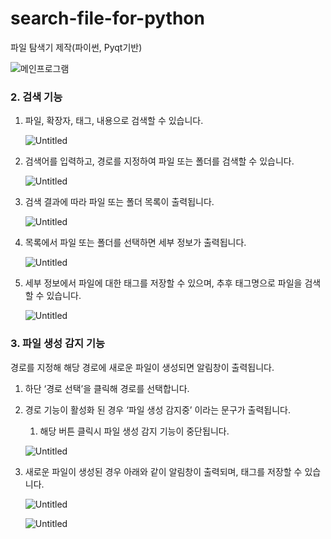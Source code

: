 # search-file-for-python
파일 탐색기 제작(파이썬, Pyqt기반)

![메인프로그램](https://prod-files-secure.s3.us-west-2.amazonaws.com/d81e357d-8778-41de-9cce-e9bca063bbfc/3d1ed9c6-cc83-4c34-9591-a574dd11ae01/Untitled.png)

### 2. 검색 기능

1. 파일, 확장자, 태그, 내용으로 검색할 수 있습니다. 
    
    ![Untitled](https://prod-files-secure.s3.us-west-2.amazonaws.com/d81e357d-8778-41de-9cce-e9bca063bbfc/216de157-68c8-478f-a451-fde5c04b5cb4/Untitled.png)
    
2. 검색어를 입력하고, 경로를 지정하여 파일 또는 폴더를 검색할 수 있습니다.
    
    ![Untitled](https://prod-files-secure.s3.us-west-2.amazonaws.com/d81e357d-8778-41de-9cce-e9bca063bbfc/2958db07-72bf-465c-a250-2fc806fd0c4b/Untitled.png)
    
3. 검색 결과에 따라 파일 또는 폴더 목록이 출력됩니다.
    
    ![Untitled](https://prod-files-secure.s3.us-west-2.amazonaws.com/d81e357d-8778-41de-9cce-e9bca063bbfc/979f2cf3-f155-483a-862c-156f1203a071/Untitled.png)
    
4. 목록에서 파일 또는 폴더를 선택하면 세부 정보가 출력됩니다.
    
    ![Untitled](https://prod-files-secure.s3.us-west-2.amazonaws.com/d81e357d-8778-41de-9cce-e9bca063bbfc/23a7e10f-f8b5-4406-84fa-d7402e43387c/Untitled.png)
    
5. 세부 정보에서 파일에 대한 태그를 저장할 수 있으며, 추후 태그명으로 파일을 검색할 수 있습니다.
    
    ![Untitled](https://prod-files-secure.s3.us-west-2.amazonaws.com/d81e357d-8778-41de-9cce-e9bca063bbfc/f00587a8-d2d3-48c1-8fc7-3af5b6721c80/Untitled.png)
    

### 3. 파일 생성 감지 기능

경로를 지정해 해당 경로에 새로운 파일이 생성되면 알림창이 출력됩니다.

1. 하단 ‘경로 선택’을 클릭해 경로를 선택합니다.
2. 경로 기능이 활성화 된 경우 ‘파일 생성 감지중’ 이라는 문구가 출력됩니다.
    1. 해당 버튼 클릭시 파일 생성 감지 기능이 중단됩니다.
    
    ![Untitled](https://prod-files-secure.s3.us-west-2.amazonaws.com/d81e357d-8778-41de-9cce-e9bca063bbfc/fa4d3d44-8e04-4184-8746-8c740eca6d99/Untitled.png)
3. 새로운 파일이 생성된 경우 아래와 같이 알림창이 출력되며, 태그를 저장할 수 있습니다.
    
    ![Untitled](https://prod-files-secure.s3.us-west-2.amazonaws.com/d81e357d-8778-41de-9cce-e9bca063bbfc/0dcf7f63-d6c3-4736-b82a-d63bc53ebd04/Untitled.png)
    
    ![Untitled](https://prod-files-secure.s3.us-west-2.amazonaws.com/d81e357d-8778-41de-9cce-e9bca063bbfc/8c3325bb-10e5-4a46-92cd-4fa51b9fb6c6/Untitled.png)
